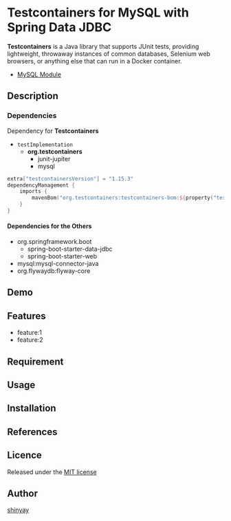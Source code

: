 # Testcontainers for MySQL with Spring Data JDBC

**Testcontainers** is a Java library that supports JUnit tests, providing lightweight, throwaway instances of common databases, Selenium web browsers, or anything else that can run in a Docker container.

- [MySQL Module](https://www.testcontainers.org/modules/databases/mysql/)

## Description
### Dependencies
Dependency for **Testcontainers**
- `testImplementation`
    - **org.testcontainers**
        - junit-jupiter
        - mysql

```kotlin
extra["testcontainersVersion"] = "1.15.3"
dependencyManagement {
	imports {
		mavenBom("org.testcontainers:testcontainers-bom:${property("testcontainersVersion")}")
	}
}
```

#### Dependencies for the Others
- org.springframework.boot
    - spring-boot-starter-data-jdbc
    - spring-boot-starter-web
- mysql:mysql-connector-java
- org.flywaydb:flyway-core

## Demo

## Features

- feature:1
- feature:2

## Requirement

## Usage

## Installation

## References

## Licence

Released under the [MIT license](https://gist.githubusercontent.com/shinyay/56e54ee4c0e22db8211e05e70a63247e/raw/34c6fdd50d54aa8e23560c296424aeb61599aa71/LICENSE)

## Author

[shinyay](https://github.com/shinyay)
